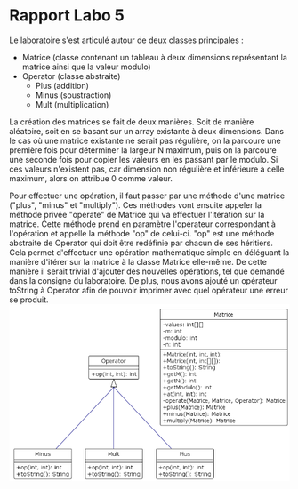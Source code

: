 # Rapport Labo 5

Le laboratoire s'est articulé autour de deux classes principales :

- Matrice (classe contenant un tableau à deux dimensions
  représentant la matrice ainsi que la valeur modulo)
- Operator (classe abstraite)
    - Plus (addition)
    - Minus (soustraction)
    - Mult (multiplication)

La création des matrices se fait de deux manières. Soit de
manière aléatoire, soit en se basant sur un array existante à deux
dimensions. Dans le cas où une matrice existante ne serait pas
régulière, on la parcoure une première fois pour déterminer la largeur
N maximum, puis on la parcoure une seconde fois pour copier les
valeurs en les passant par le modulo. Si ces valeurs n'existent pas,
car dimension non régulière et inférieure à celle maximum, alors on
attribue 0 comme valeur.

Pour effectuer une opération, il faut passer par une méthode
d'une matrice ("plus", "minus" et "multiply"). Ces méthodes vont
ensuite
appeler la méthode privée "operate" de Matrice qui va effectuer
l'itération sur la matrice. Cette méthode prend en paramètre
l'opérateur correspondant à l'opération et appelle la méthode "op" de
celui-ci. "op" est une méthode abstraite de Operator qui doit être
redéfinie par chacun de ses héritiers. Cela permet d'effectuer une
opération mathématique simple en déléguant la manière d'itérer sur la
matrice à la classe Matrice elle-même. De cette manière il serait
trivial d'ajouter des nouvelles opérations, tel que demandé dans la
consigne du laboratoire. De plus, nous avons ajouté un opérateur
toString à Operator afin de pouvoir imprimer avec quel opérateur une
erreur se produit.
![Schéma UML](UML/diagram_UML.png)
